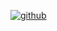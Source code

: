 <a href="https://github.com/{{repo_name}}" target="_blank"><img alt="github" src="assets/shields/{{ repo_name | split: '/' | join: '-' }}.svg" align="top"></a>
